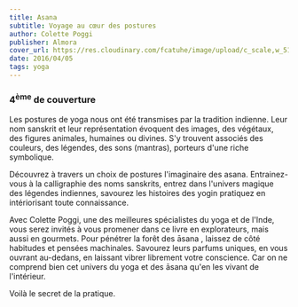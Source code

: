 ```yaml
---
title: Asana
subtitle: Voyage au cœur des postures
author: Colette Poggi
publisher: Almora
cover_url: https://res.cloudinary.com/fcatuhe/image/upload/c_scale,w_512/v1711899163/raphaele-rodellar.fr/bibliotheque/9782351185049.jpg
date: 2016/04/05
tags: yoga
---
```


### 4<sup>ème</sup> de couverture

Les postures de yoga nous ont été transmises par la tradition indienne. Leur nom sanskrit et leur représentation évoquent des images, des végétaux, des figures animales, humaines ou divines. S'y trouvent associés des couleurs, des légendes, des sons (mantras), porteurs d'une riche symbolique.

Découvrez à travers un choix de postures l'imaginaire des asana. Entrainez-vous à la calligraphie des noms sanskrits, entrez dans l'univers magique des légendes indiennes, savourez les histoires des yogin pratiquez en intériorisant toute connaissance.

Avec Colette Poggi, une des meilleures spécialistes du yoga et de l'Inde, vous serez invités à vous promener dans ce livre en explorateurs, mais aussi en gourmets. Pour pénétrer la forêt des āsana , laissez de côté habitudes et pensées machinales. Savourez leurs parfums uniques, en vous ouvrant au-dedans, en laissant vibrer librement votre conscience. Car on ne comprend bien cet univers du yoga et des āsana qu'en les vivant de l'intérieur.

Voilà le secret de la pratique.
